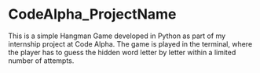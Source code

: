 # CodeAlpha_ProjectName
This is a simple Hangman Game developed in Python as part of my internship project at Code Alpha. The game is played in the terminal, where the player has to guess the hidden word letter by letter within a limited number of attempts.
